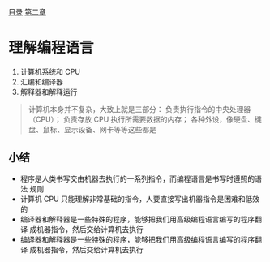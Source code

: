 [目录](README.md)   [第二章](python-1002.md)

# 理解编程语言
1. 计算机系统和 CPU
2. 汇编和编译器
3. 解释器和解释运行

> 计算机本身并不复杂，大致上就是三部分：
            负责执行指令的中央处理器（CPU）；
            负责存放 CPU 执行所需要数据的内存；
            各种外设，像硬盘、键盘、鼠标、显示设备、网卡等等这些都是

## 小结
* 程序是人类书写交由机器去执行的一系列指令，而编程语言是书写时遵照的语法   规则
* 计算机 CPU 只能理解非常基础的指令，人要直接写出机器指令是困难和低效的
* 编译器和解释器是一些特殊的程序，能够把我们用高级编程语言编写的程序翻译   成机器指令，然后交给计算机去执行
* 编译器和解释器是一些特殊的程序，能够把我们用高级编程语言编写的程序翻译   成机器指令，然后交给计算机去执行
